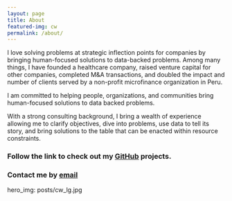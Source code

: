 ```yaml
---
layout: page
title: About
featured-img: cw
permalink: /about/
---
```


I love solving problems at strategic inflection points for companies by bringing human-focused solutions to data-backed problems. Among many things, I have founded a healthcare company, raised venture capital for other companies, completed M&A transactions, and doubled the impact and number of clients served by a non-profit microfinance organization in Peru. 

I am committed to helping people, organizations, and communities bring human-focused solutions to data backed problems. 

With a strong consulting background, I bring a wealth of experience allowing me to clarify objectives, dive into problems, use data to tell its story, and bring solutions to the table that can be enacted within resource constraints.

### Follow the link to check out my [GitHub](https://github.com/cdubbs512) projects.

### Contact me by [email](christopher@christopherwilliams.us)

hero_img: posts/cw_lg.jpg
